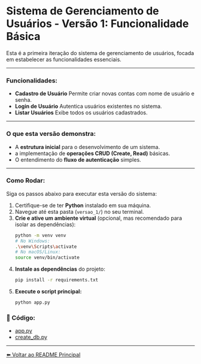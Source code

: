 # Sistema de Gerenciamento de Usuários - Versão 1: Funcionalidade Básica

Esta é a primeira iteração do sistema de gerenciamento de usuários, focada em estabelecer as funcionalidades essenciais.

---

### Funcionalidades:
* **Cadastro de Usuário** Permite criar novas contas com nome de usuário e senha.
* **Login de Usuário** Autentica usuários existentes no sistema.
* **Listar Usuários** Exibe todos os usuários cadastrados.

---

### O que esta versão demonstra:
* A **estrutura inicial** para o desenvolvimento de um sistema.
* a implementação de **operações CRUD (Create, Read)** básicas.
* O entendimento do **fluxo de autenticação** simples.

---

### Como Rodar:

Siga os passos abaixo para executar esta versão do sistema:

1. Certifique-se de ter **Python** instalado em sua máquina.
2. Navegue até esta pasta (`versao_1/`) no seu terminal.
3. **Crie e ative um ambiente virtual** (opcional, mas recomendado para isolar as dependências):
   ```bash
   python -m venv venv
   # No Windows:
   .\venv\Scripts\activate
   # No macOS/Linux:
   source venv/bin/activate
   ```
4. **Instale as dependências** do projeto:
   ```bash
   pip install -r requirements.txt
   ```
5. **Execute o script principal:**
   ```bash
   python app.py
   ```

### 📁 Código:
* [app.py](app.py)
* [create_db.py](create_db.py)

---

[⬅️ Voltar ao README Principal](https://github.com/AdrianeDeCarvalho/sistema-gerenciamento-usuarios/README.md)

